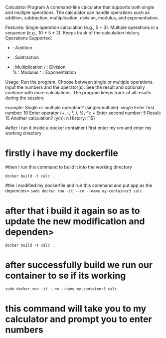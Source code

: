 Calculator Program
A command-line calculator that supports both single and multiple operations. The calculator can handle operations such as addition, subtraction, multiplication, division, modulus, and exponentiation.

Features:
Single operation calculation (e.g., 5 + 3).
Multiple operations in a sequence (e.g., 10 + 5 * 2).
Keeps track of the calculation history.
Operations Supported:
+ : Addition
- : Subtraction
* : Multiplication
/ : Division    
% : Modulus
^ : Exponentiation


Usage:
Run the program.
Choose between single or multiple operations.
Input the numbers and the operator(s).
See the result and optionally continue with more calculations.
The program keeps track of all results during the session.

example:
Single or multiple operation? (single/multiple): single
Enter first number: 10
Enter operator (+, -, *, /, %, ^): +
Enter second number: 5
Result: 15
Another calculation? (y/n): n
History: [15]


#after i run it inside a docker container 
 i first enter my vm and enter my working directory  

# firstly i have my dockerfile

#then i run this command to build it into the working directory 


```docker build -t calc .```

#the i modified my dockerfile and run this command and put app as the depencies>
```sudo docker run -it --rm --name my-container3 calc```

# after that i build it again so as to update the new modification and dependen>
```docker build -t calc .```

# after successfully build we run our container to se if its working
```sudo docker run -it --rm --name my-container3 calc```
# this command will take you to my calculator and prompt you to enter numbers 
